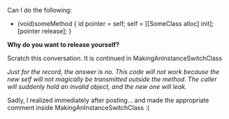 Can I do the following:

    
- (void)someMethod
{
     id pointer = self;
     self = [[SomeClass alloc] init];
     [pointer release];
}


**Why do you want to release yourself?**

Scratch this conversation.  It is continued in MakingAnInstanceSwitchClass

*Just for the record, the answer is no. This code will not work because the new     self will not magically be transmitted outside the method. The caller will suddenly hold an invalid object, and the new one will leak.*

Sadly, I realized immediately after posting... and made the appropriate comment inside MakingAnInstanceSwitchClass :(
